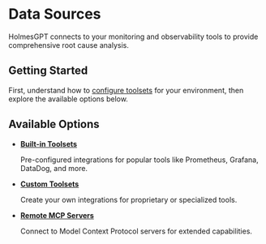 # Data Sources

HolmesGPT connects to your monitoring and observability tools to provide comprehensive root cause analysis.

## Getting Started

First, understand how to [configure toolsets](configuring-toolsets.md) for your environment, then explore the available options below.

## Available Options

<div class="grid cards" markdown>

-   **[Built-in Toolsets](builtin-toolsets/index.md)**

    Pre-configured integrations for popular tools like Prometheus, Grafana, DataDog, and more.

-   **[Custom Toolsets](custom-toolsets.md)**

    Create your own integrations for proprietary or specialized tools.

-   **[Remote MCP Servers](remote-mcp-servers.md)**

    Connect to Model Context Protocol servers for extended capabilities.

</div>

